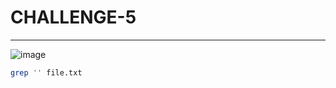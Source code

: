 # CHALLENGE-5
___

![image](https://user-images.githubusercontent.com/73140750/147580344-cee50d29-5b09-41b1-9658-b7740d1a5929.png)

```bash
grep '' file.txt
```

